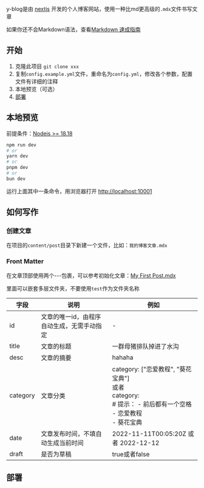 y-blog是由 [nextjs](https://nextjs.org/) 开发的个人博客网站，使用一种比md更高级的`.mdx`文件书写文章

如果你还不会Markdown语法，查看[Markdown 速成指南](Markdown-Use.md)

## 开始

1. 克隆此项目 `git clone xxx`
2. 复制`config.example.yml`文件，重命名为`config.yml`，修改各个参数，配置文件有详细的注释
3. 本地预览（可选）
3. [部署](#部署)

## 本地预览

前提条件：[Nodejs >= 18.18](https://nodejs.org/)

```bash
npm run dev
# or
yarn dev
# or
pnpm dev
# or
bun dev
```

运行上面其中一条命令，用浏览器打开 [http://localhost:10001](http://localhost:10001)

## 如何写作
### 创建文章

在项目的`content/post`目录下新建一个文件，比如：`我的博客文章.mdx`

### Front Matter

在文章顶部使用两个---包裹，可以参考初始化文章：[My First Post.mdx](content%2Fpost%2FMy%20First%20Post.mdx)

里面可以嵌套多层文件夹，不要使用`test`作为文件夹名称

| 字段       | 说明                     | 例如                                                                                                |
|----------|------------------------|---------------------------------------------------------------------------------------------------|
| id       | 文章的唯一id，由程序自动生成，无需手动指定 | -                                                                                                 |
| title    | 文章的标题                  | 一群母猪排队掉进了水沟                                                                                       |
| desc     | 文章的摘要                  | hahaha                                                                                            |
| category | 文章分类                   | category: ["恋爱教程", "葵花宝典"]  <br/>或者 <br/> category: <br/># 提示： - 前后都有一个空格<br/>  - 恋爱教程<br/>- 葵花宝典 |
| date     | 文章发布时间，不填自动生成当前时间      | 2022-11-11T00:05:20Z 或者  2022-12-12                                                               |
| draft    | 是否为草稿                  | true或者false                                                                                       |

## 部署

